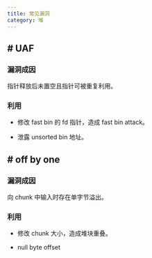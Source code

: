 ```yaml
---
title: 常见漏洞
category: 堆
---
```


## # UAF

### 漏洞成因

指针释放后未置空且指针可被重复利用。

### 利用

- 修改 fast bin 的 fd 指针，造成 fast bin attack。

- 泄露 unsorted bin 地址。

## # off by one

### 漏洞成因

向 chunk 中输入时存在单字节溢出。

### 利用

- 修改 chunk 大小，造成堆块重叠。

- null byte offset
